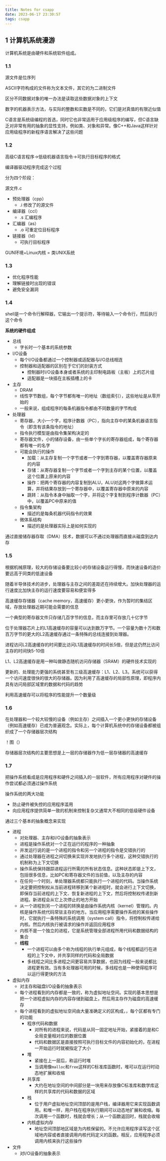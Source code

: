 ```yaml
---
title: Notes for csapp
date: 2023-06-17 23:30:57
tags: csapp
---
```


## 1 计算机系统漫游

计算机系统是由硬件和系统软件组成。

### 1.1

源文件是位序列

ASCII字符构成的文件称为文本文件，其它的为二进制文件

区分不同数据对象的唯一办法是读取这些数据对象的上下文

数字的机器表示方法，与实际的整数和实数是不同的，它们是对真值的有限近似值

C语言是系统级编程的首选，同时它也非常适用于应用级程序的编写，但C语言缺乏对非常有用的抽象的显性支持，例如类、对象和异常。像C++和Java这样针对应用级程序的新程序语言解决了这些问题

### 1.2

高级C语言程序->低级机器语言指令->可执行目标程序的格式

编译器驱动程序完成这个过程

分为四个阶段：

源文件.c

- 预处理器（cpp）
  - .i 修改了的源文件
- 编译器（ccl）
  - .s 汇编程序
- 汇编器（as）
  - .o 可重定位目标程序
- 链接器（ld）
  - 可执行目标程序

GUN环境+Linux内核 = 类UNIX系统

### 1.3

- 优化程序性能
- 理解链接时出现的错误
- 避免安全漏洞

### 1.4

shell是一个命令行解释器，它输出一个提示符，等待输入一个命令行，然后执行这个命令

**系统的硬件组成**

- 总线
  - 字长时一个基本的系统参数
- I/O设备
  - 每个I/O设备都通过一个控制器或适配器与I/O总线相连
  - 控制器和适配器的区别在于它们的封装方式
    - 控制器时I/O设备本身或者系统的主印制电路板（主板）上的芯片组
    - 适配器是一块插在主板插槽上的卡
- 主存
  - DRAM
  - 线性字节数组，每个字节都有唯一的地址（数组索引），这些地址是从零开始的
  - 一般来说，组成程序的每条机器指令都由不同数量的字节构成
- 处理器
  - 寄存器，大小一个字，程序计数器（PC），指向主存中的某条机器语言指令（即含有该条指令的地址）
  - 指令执行模型是由指令集架构决定的
  - 寄存器文件，小的储存设备，由一些单个字长的寄存器组成，每个寄存器都有唯一的名字
  - 可能会执行的操作
    - 加载：从主存复制一个字节或者一个字到寄存器，以覆盖寄存器原来的内容
    - 存储：从寄存器复制一个字节或者一个字到主存的某个位置，以覆盖这个位置上原来的内容
    - 操作：把两个寄存器的内容复制到ALU，ALU对这两个字做算术运算，并将结果存放到一个寄存器中，以覆盖寄存器中原来的内容
    - 跳转：从指令本身中抽取一个字，并将这个字复制到程序计数器（PC）中，以覆盖PC中原来的值
  - 指令集架构
    - 描述的是每条机器代码指令的效果
  - 微体系结构
    - 描述的是处理器实际上是如何实现的

通过直接储存器存取（DMA）技术，数据可以不通过处理器而直接从磁盘到达内存

### 1.5

根据机械原理，较大的存储设备要比较小的存储设备运行得慢，而快速设备的造价要远高于同类的低速设备

随着半导体技术的进步，处理器与主存之间的差距还在持续增大。加快处理器的运行速度比加快主存的运行速度要容易和便宜得多

高速缓存存储器（cache memory，高速缓存）更小更快，作为暂时的集结区域，存放处理器近期可能会需要的信息

一个典型的寄存器文件只存储几百字节的信息，而主存里可存放几十亿字节

位于处理器芯片上的L1高速缓存的容量可以达到数万字节。一个容量为数十万和数百万字节的更大的L2高速缓存通过一条特殊的总线连接到处理器。

进程访问L2高速缓存的时间要比访问L1高速缓存的时间长5倍，但是这仍然比访问主存的时间快5-10倍

L1、L2高速缓存是用一种叫做静态随机访问存储器（SRAM）的硬件技术实现的

更新的、处理能力更强的系统甚至有三级高速缓存：L1、L2、L3。系统可以获得一个访问速度很快的很大的存储器。因为利用了高速缓存的局部性原理，即程序内具有访问局部区域里的数据和代码的趋势

利用高速缓存可以将程序的性能提升一个数量级

### 1.6

在处理器和一个较大较慢的设备（例如主存）之间插入一个更小更快的存储设备（例如高速缓存）已成为普遍观念。实际上，每个计算机系统中的存储设备都被组织成了一个存储器层次结构

！图（）

存储器层次结构的主要思想是上一层的存储器作为低一层存储器的高速缓存

### 1.7

把操作系统看成是应用程序和硬件之间插入的一层软件，所有应用程序对硬件的操作尝试都必须通过操作系统

操作系统的两大功能

- 防止硬件被失控的应用程序滥用
- 向应用程序提供简单一致的机制来控制复杂又通常大不相同的低级硬件设备

通过三个基本的抽象概念来实现

- 进程
  - 对处理器、主存和I/O设备的抽象表示
  - 进程是操作系统对一个正在运行的程序的一种抽象
  - 并发运行说的是一个进程的指令和另一个进程的指令是交错执行的
  - 通过处理器在进程之间切换来实现并发地执行多个进程，这种交错执行的机制称为上下文切换
  - 操作系统保持跟踪进程运行所需的所有状态信息。这种状态即是上下文，包括很多信息，比如PC和寄存器文件的当前值，以及主存的内容
  - 在任何一个时刻，单处理器系统都只能执行一个进程的代码。当操作系统决定要把控制权从当前进程转移到某个新进程时，就会进行上下文切换，即保存当前进程的上下文、恢复新进程的上下文，然后将控制权传递到新进程。新进程会从它上次停止的地方开始
  - 从一个进程到另一个进程的转换是由操作系统内核（kernel）管理的。内核是操作系统代码常驻主存的地方。当应用程序需要操作系统的某些操作时，它就执行一条特殊的系统调用（system call）指令，将控制权传递给内核。然后内核执行被请求的操作并返回应用程序
  - 内核不是一个独立的进程，它是系统管理全部进程所用代码和数据结构的集合
  - **线程**
    - 一个进程可以由多个称为线程的执行单元组成，每个线程都运行在进程的上下文中，并共享同样的代码和全局数据
    - 多线程之间比多进程之间更容易共享数据，也因为线程一般来说都比进程更有效。当有多处理器可用的时候，多线程也是一种使得程序可以运行得更快的方法
- 虚拟内存
  - 对主存和磁盘I/O设备的抽象表示
  - 每个进程看到的内存都是一致的，称为虚拟地址空间。实现的基本思想是把一个进程虚拟内存的内容存储到磁盘上，然后用主存作为磁盘的高速缓存
  - 每个进程看到的虚拟地址空间由大量准确定义的区构成，，每个区都有专门的功能
    - 程序代码和数据
      - 对所有的进程来说，代码是从同一固定地址开始，紧接着的是和C全局变量相对应的数据位置
      - 代码和数据区是直接按照可执行目标文件的内容初始化的，在进程一开始运行时就被指定了大小
    - 堆
      - 紧接在上一层后，称运行时堆
      - 当调用像`malloc`和`free`这样的C标准库函数时，堆可以在运行时动态地扩展和收缩
    - 共享库
      - 大约在地址空间的中间部分是一块用来存放像C标准库和数学库这样的共享库的代码和数据的区域
    - 栈
      - 位于用户虚拟地址空间顶部的是用户栈，编译器用它来实现函数调用。和堆一样，用户栈在程序执行期间可以动态地扩展和收缩。每次调用一个函数时，栈就会增长；从一个函数返回时，栈就会收缩
    - 内核虚拟内存
      - 地址空间顶部地区域是为内核保留的。不允许应用程序读写这个区域地内容或者直接调用内核代码定义的函数。相反，应用程序必须调用内核来执行这些操作
- 文件
  - 对I/O设备的抽象表示